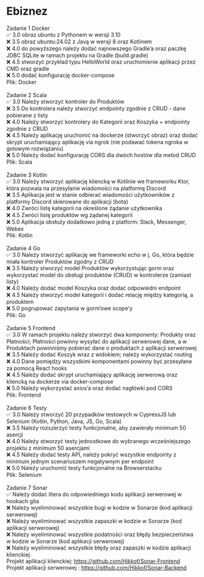 # Ebiznez
Zadanie 1 Docker<br />
✅ 3.0 obraz ubuntu z Pythonem w wersji 3.10<br />
❌ 3.5 obraz ubuntu:24.02 z Javą w wersji 8 oraz Kotlinem<br />
❌ 4.0 do powyższego należy dodać najnowszego Gradle’a oraz paczkę JDBC SQLite w ramach projektu na Gradle (build.gradle)<br />
❌ 4.5 stworzyć przykład typu HelloWorld oraz uruchomienie aplikacji przez CMD oraz gradle<br />
❌ 5.0 dodać konfigurację docker-compose<br />
Plik: Docker<br />
<br />
Zadanie 2 Scala<br />
✅ 3.0 Należy stworzyć kontroler do Produktów<br />
❌ 3.5 Do kontrolera należy stworzyć endpointy zgodnie z CRUD - dane pobierane z listy<br />
❌ 4.0 Należy stworzyć kontrolery do Kategorii oraz Koszyka + endpointy zgodnie z CRUD<br />
❌ 4.5 Należy aplikację uruchomić na dockerze (stworzyć obraz) oraz dodać skrypt uruchamiający aplikację via ngrok (nie podawać tokena ngroka w gotowym rozwiązaniu)<br />
❌ 5.0 Należy dodać konfigurację CORS dla dwóch hostów dla metod CRUD<br />
Plik: Scala<br />
<br />
Zadanie 3 Kotlin<br />
✅ 3.0 Należy stworzyć aplikację kliencką w Kotlinie we frameworku Ktor, która pozwala na przesyłanie wiadomości na platformę Discord<br />
❌ 3.5 Aplikacja jest w stanie odbierać wiadomości użytkowników z platformy Discord skierowane do aplikacji (bota)<br />
❌ 4.0 Zwróci listę kategorii na określone żądanie użytkownika<br />
❌ 4.5 Zwróci listę produktów wg żądanej kategorii<br />
❌ 5.0 Aplikacja obsłuży dodatkowo jedną z platform: Slack, Messenger, Webex<br />
Plik: Kotlin<br />
<br />
Zadanie 4 Go<br />
✅ 3.0 Należy stworzyć aplikację we frameworki echo w j. Go, która będzie miała kontroler Produktów zgodny z CRUD<br />
❌ 3.5 Należy stworzyć model Produktów wykorzystując gorm oraz wykorzystać model do obsługi produktów (CRUD) w kontrolerze (zamiast listy)<br />
❌ 4.0 Należy dodać model Koszyka oraz dodać odpowiedni endpoint<br />
❌ 4.5 Należy stworzyć model kategorii i dodać relację między kategorią, a produktem<br />
❌ 5.0 pogrupować zapytania w gorm’owe scope'y<br />
Plik: Go<br />
<br />
Zadanie 5 Frontend<br />
✅ 3.0 W ramach projektu należy stworzyć dwa komponenty: Produkty oraz Płatności; Płatności powinny wysyłać do aplikacji serwerowej dane, a w Produktach powinniśmy pobierać dane o produktach z aplikacji serwerowej<br />
❌ 3.5 Należy dodać Koszyk wraz z widokiem; należy wykorzystać routing<br />
❌ 4.0 Dane pomiędzy wszystkimi komponentami powinny być przesyłane za pomocą React hooks<br />
❌ 4.5 Należy dodać skrypt uruchamiający aplikację serwerową oraz kliencką na dockerze via docker-compose<br />
❌ 5.0 Należy wykorzystać axios’a oraz dodać nagłówki pod CORS<br />
Plik: Frontend<br />
<br />
Zadanie 6 Testy<br />
✅ 3.0 Należy stworzyć 20 przypadków testowych w CypressJS lub Selenium (Kotlin, Python, Java, JS, Go, Scala)<br />
❌ 3.5 Należy rozszerzyć testy funkcjonalne, aby zawierały minimum 50 asercji<br />
❌ 4.0 Należy stworzyć testy jednostkowe do wybranego wcześniejszego projektu z minimum 50 asercjami<br />
❌ 4.5 Należy dodać testy API, należy pokryć wszystkie endpointy z minimum jednym scenariuszem negatywnym per endpoint<br />
❌ 5.0 Należy uruchomić testy funkcjonalne na Browserstacku<br />
Plik: Selenium<br />
<br />
Zadanie 7 Sonar<br />
✅ Należy dodać litera do odpowiedniego kodu aplikacji serwerowej w hookach gita<br />
❌ Należy wyeliminować wszystkie bugi w kodzie w Sonarze (kod aplikacji serwerowej)<br />
❌ Należy wyeliminować wszystkie zapaszki w kodzie w Sonarze (kod aplikacji serwerowej)<br />
❌ Należy wyeliminować wszystkie podatności oraz błędy bezpieczeństwa w kodzie w Sonarze (kod aplikacji serwerowej)<br />
❌ Należy wyeliminować wszystkie błędy oraz zapaszki w kodzie aplikacji klienckiej<br />
Projekt aplikacji klienckiej: https://github.com/Hikkof/Sonar-Frontend<br />
Projekt aplikacji serwerowej : https://github.com/Hikkof/Sonar-Backend<br />
